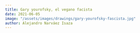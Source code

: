 ```yaml
---
title: Gary yourofsky, el vegano facista
date: 2021-06-05
image: "/assets/images/drawings/gary-yourofsky-fascista.jpg"
author: Alejandro Narváez Isaza
---
```


